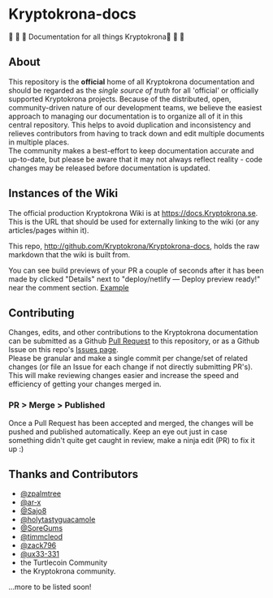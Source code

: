# Kryptokrona-docs
:turtle: :turtle: :turtle: Documentation for all things Kryptokrona:turtle: :turtle: :turtle:

## About
This repository is the **official** home of all Kryptokrona documentation and should be regarded as the *single source of truth* for all 'official' or officially supported Kryptokrona projects. Because of the distributed, open, community-driven nature of our development teams, we believe the easiest approach to managing our documentation is to organize all of it in this central repository. This helps to avoid duplication and inconsistency and relieves contributors from having to track down and edit multiple documents in multiple places.  
The community makes a best-effort to keep documentation accurate and up-to-date, but please be aware that it may not always reflect reality - code changes may be released before documentation is updated.

## Instances of the Wiki

The official production Kryptokrona Wiki is at https://docs.Kryptokrona.se. This is the URL that should be used for externally linking to the wiki (or any articles/pages within it).

This repo, http://github.com/Kryptokrona/Kryptokrona-docs, holds the raw markdown that the wiki is built from.

You can see build previews of your PR a couple of seconds after it has been made by clicked "Details" next to "deploy/netlify — Deploy preview ready!" near the comment section. [Example](https://i.imgur.com/dR0bPlI.png) 
## Contributing

Changes, edits, and other contributions to the Kryptokrona documentation can be submitted as a Github [Pull Request](https://github.com/Kryptokrona/Kryptokrona-docs/pulls) to this repository, or as a Github Issue on this repo's [Issues page](https://github.com/Kryptokrona/Kryptokrona-docs/issues).  
Please be granular and make a single commit per change/set of related changes (or file an Issue for each change if not directly submitting PR's). This will make reviewing changes easier and increase the speed and efficiency of getting your changes merged in.

### PR > Merge > Published

Once a Pull Request has been accepted and merged, the changes will be pushed and published automatically. Keep an eye out just in case something didn't quite get caught in review, make a ninja edit (PR) to fix it up :)
 

## Thanks and Contributors

- [@zpalmtree](https://github.com/zpalmtree/)
- [@ar-x](https://github.com/ar-x/)
- [@Sajo8](https://github.com/Sajo8/)
- [@holytastyguacamole](https://github.com/holytastyguacamole/)
- [@SoreGums](https://github.com/SoreGums/)
- [@timmcleod](https://github.com/timmcleod/)
- [@zack796](https://github.com/zack796/)
- [@ux33-331](https://github.com/ux33-331/)
- the Turtlecoin Community
- the Kryptokrona community.

...more to be listed soon!
